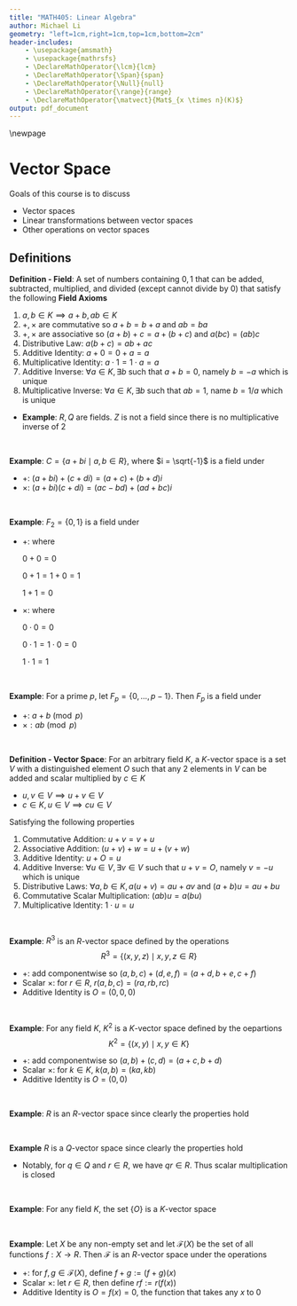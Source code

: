 ```yaml
---
title: "MATH405: Linear Algebra"
author: Michael Li
geometry: "left=1cm,right=1cm,top=1cm,bottom=2cm"
header-includes:
    - \usepackage{amsmath}
    - \usepackage{mathrsfs}
    - \DeclareMathOperator{\lcm}{lcm}
    - \DeclareMathOperator{\Span}{span}
    - \DeclareMathOperator{\Null}{null}
    - \DeclareMathOperator{\range}{range}
    - \DeclareMathOperator{\matvect}{Mat$_{x \times n}(K)$}
output: pdf_document
---
```


\newpage

# Vector Space

Goals of this course is to discuss

- Vector spaces
- Linear transformations between vector spaces
- Other operations on vector spaces

## Definitions

**Definition - Field**: A set of numbers containing $0, 1$ that can be added, subtracted, multiplied, and divided (except cannot divide by $0$) that satisfy the following **Field Axioms**

1. $a,b \in K \implies a + b, ab \in K$
2. $+, \times$ are commutative so $a + b = b+ a$ and $ab = ba$
3. $+, \times$ are associative so $(a + b) + c= a + (b + c)$ and $a(bc) = (ab)c$
4. Distributive Law: $a(b + c) = ab + ac$
5. Additive Identity: $a + 0 = 0 + a = a$
6. Multiplicative Identity: $a \cdot 1 = 1 \cdot a = a$
7. Additive Inverse: $\forall a \in K, \exists b$ such that $a + b = 0$, namely $b = -a$ which is unique
8. Multiplicative Inverse: $\forall a \in K, \exists b$ such that $ab = 1$, name $b = 1/a$ which is unique

- **Example**: $R, Q$ are fields. $Z$ is not a field since there is no multiplicative inverse of $2$

&nbsp;

**Example**: $C = \{a + bi \mid a, b \in R\}$, where $i = \sqrt{-1}$ is a field under

- $+:$ $(a+bi) + (c + di) = (a + c) + (b + d)i$
- $\times:$ $(a + bi) (c + di) = (ac - bd) + (ad + bc)i$

&nbsp;

**Example**: $F_2 = \{0, 1\}$ is a field under

- $+:$ where

    $0 + 0 = 0$

    $0 + 1 = 1 + 0 = 1$

    $1 + 1 = 0$

- $\times:$ where

    $0 \cdot 0 = 0$

    $0 \cdot 1 = 1 \cdot 0 = 0$

    $1 \cdot 1 = 1$

&nbsp;

**Example**: For a prime $p$, let $F_p = \{0, \ldots, p-1\}$. Then $F_p$ is a field under

- $+:$ $a + b \pmod{p}$
- $\times: ab \pmod{p}$

&nbsp;

**Definition - Vector Space**: For an arbitrary field $K$, a $K$-vector space is a set $V$ with a distinguished element $O$ such that any 2 elements in $V$ can be added and scalar multiplied by $c \in K$

- $u, v \in V \implies u + v \in V$
- $c \in K, u \in V \implies cu \in V$

Satisfying the following properties

1. Commutative Addition: $u + v = v + u$
2. Associative Addition: $(u + v) + w = u + (v + w)$
3. Additive Identity: $u + O = u$
4. Additive Inverse: $\forall u \in V, \exists v \in V$ such that $u + v = O$, namely $v = -u$ which is unique
5. Distributive Laws: $\forall a,b \in K, a(u + v) = au + av$ and $(a + b)u = au + bu$
6. Commutative Scalar Multiplication: $(ab)u = a(bu)$
7. Multiplicative Identity: $1 \cdot u = u$

&nbsp;

**Example**: $R^3$ is an $R$-vector space defined by the operations
$$R^3 = \{(x, y , z) \mid x, y, z \in R\}$$

- $+:$ add componentwise so $(a,b,c) + (d, e, f) = (a + d, b + e, c + f)$
- Scalar $\times:$ for $r \in R$, $r(a, b, c) = (ra, rb, rc)$
- Additive Identity is $O = (0, 0, 0)$

&nbsp;

**Example**: For any field $K$, $K^2$ is a $K$-vector space defined by the oepartions
$$K^2 = \{(x, y) \mid x, y \in K\}$$

- $+:$ add componentwise so $(a, b) + (c, d) = (a + c, b + d)$
- Scalar $\times:$ for $k \in K$, $k(a, b) = (ka, kb)$
- Additive Identity is $O = (0, 0)$

&nbsp;

**Example**: $R$ is an $R$-vector space since clearly the properties hold

&nbsp;

**Example** $R$ is a $Q$-vector space since clearly the properties hold

- Notably, for $q \in Q$ and $r \in R$, we have $qr \in R$. Thus scalar multiplication is closed

&nbsp;

**Example**: For any field $K$, the set $\{O\}$ is a $K$-vector space

&nbsp;

**Example**: Let $X$ be any non-empty set and let $\mathcal{F}(X)$ be the set of all functions $f: X \rightarrow R$. Then $\mathcal{F}$ is an $R$-vector space under the operations



- $+:$ for $f, g \in \mathcal{F}(X)$, define $f + g:= (f + g)(x)$
- Scalar $\times:$ let $r \in R$, then define $rf:= r(f(x))$
- Additive Identity is $O = f(x) = 0$, the function that takes any $x$ to $0$


